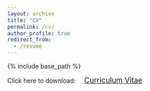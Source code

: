 ```yaml
---
layout: archive
title: "CV"
permalink: /cv/
author_profile: true
redirect_from:
  - /resume
---
```


{% include base_path %}

<span style="font-size: 100%;">Click here to download: &nbsp;&nbsp;&nbsp;</span> <a href="Resume_Matt_Chen.pdf" target="_blank" class="btn btn-success"><span style="font-size: 120%;">Curriculum Vitae</span></a>
